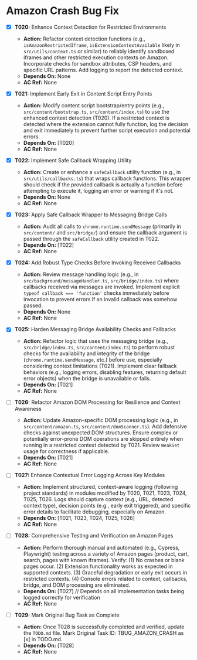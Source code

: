 # Amazon Crash Bug Fix

- [x] **T020:** Enhance Context Detection for Restricted Environments
    - **Action:** Refactor context detection functions (e.g., `isAmazonRestrictedIframe`, `isExtensionContextAvailable` likely in `src/utils/context.ts` or similar) to reliably identify sandboxed iframes and other restricted execution contexts on Amazon. Incorporate checks for sandbox attributes, CSP headers, and specific URL patterns. Add logging to report the detected context.
    - **Depends On:** None
    - **AC Ref:** None

- [x] **T021:** Implement Early Exit in Content Script Entry Points
    - **Action:** Modify content script bootstrap/entry points (e.g., `src/content/bootstrap.ts`, `src/content/index.ts`) to use the enhanced context detection (T020). If a restricted context is detected where the extension cannot fully function, log the decision and exit immediately to prevent further script execution and potential errors.
    - **Depends On:** [T020]
    - **AC Ref:** None

- [x] **T022:** Implement Safe Callback Wrapping Utility
    - **Action:** Create or enhance a `safeCallback` utility function (e.g., in `src/utils/callbacks.ts`) that wraps callback functions. This wrapper should check if the provided callback is actually a function before attempting to execute it, logging an error or warning if it's not.
    - **Depends On:** None
    - **AC Ref:** None

- [x] **T023:** Apply Safe Callback Wrapper to Messaging Bridge Calls
    - **Action:** Audit all calls to `chrome.runtime.sendMessage` (primarily in `src/content/` and `src/bridge/`) and ensure the callback argument is passed through the `safeCallback` utility created in T022.
    - **Depends On:** [T022]
    - **AC Ref:** None

- [x] **T024:** Add Robust Type Checks Before Invoking Received Callbacks
    - **Action:** Review message handling logic (e.g., in `src/background/messageHandler.ts`, `src/bridge/index.ts`) where callbacks received via messages are invoked. Implement explicit `typeof callback === 'function'` checks immediately before invocation to prevent errors if an invalid callback was somehow passed.
    - **Depends On:** None
    - **AC Ref:** None

- [x] **T025:** Harden Messaging Bridge Availability Checks and Fallbacks
    - **Action:** Refactor logic that uses the messaging bridge (e.g., `src/bridge/index.ts`, `src/content/index.ts`) to perform robust checks for the availability and integrity of the bridge (`chrome.runtime.sendMessage`, etc.) before use, especially considering context limitations (T021). Implement clear fallback behaviors (e.g., logging errors, disabling features, returning default error objects) when the bridge is unavailable or fails.
    - **Depends On:** [T021]
    - **AC Ref:** None

- [ ] **T026:** Refactor Amazon DOM Processing for Resilience and Context Awareness
    - **Action:** Update Amazon-specific DOM processing logic (e.g., in `src/content/amazon.ts`, `src/content/domScanner.ts`). Add defensive checks against unexpected DOM structures. Ensure complex or potentially error-prone DOM operations are skipped entirely when running in a restricted context detected by T021. Review `WeakSet` usage for correctness if applicable.
    - **Depends On:** [T021]
    - **AC Ref:** None

- [ ] **T027:** Enhance Contextual Error Logging Across Key Modules
    - **Action:** Implement structured, context-aware logging (following project standards) in modules modified by T020, T021, T023, T024, T025, T026. Logs should capture context (e.g., URL, detected context type), decision points (e.g., early exit triggered), and specific error details to facilitate debugging, especially on Amazon.
    - **Depends On:** [T021, T023, T024, T025, T026]
    - **AC Ref:** None

- [ ] **T028:** Comprehensive Testing and Verification on Amazon Pages
    - **Action:** Perform thorough manual and automated (e.g., Cypress, Playwright) testing across a variety of Amazon pages (product, cart, search, pages with known iframes). Verify: (1) No crashes or blank pages occur. (2) Extension functionality works as expected in supported contexts. (3) Graceful degradation or early exit occurs in restricted contexts. (4) Console errors related to context, callbacks, bridge, and DOM processing are eliminated.
    - **Depends On:** [T027] // Depends on all implementation tasks being logged correctly for verification
    - **AC Ref:** None

- [ ] **T029:** Mark Original Bug Task as Complete
    - **Action:** Once T028 is successfully completed and verified, update the `TODO.md` file. Mark Original Task ID: TBUG_AMAZON_CRASH as [x] in TODO.md.
    - **Depends On:** [T028]
    - **AC Ref:** None